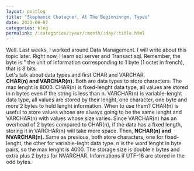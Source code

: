 ```yaml
---
layout: postlog
title: "Stephanie Chatagner, At The Beginninngm, Types"
date: 2021-06-07
categories: blog
permalink: /:categories/:year/:month/:day/:title.html
---
```


Well. Last weeks, I worked around Data Management. I will write about this  topic later. Right now, I learn sql server  and Transact sql. Remember, the byte is " the unit of information corresponding to 1 byte (1 octet in french), that is 8 bits.    
Let's talk about  data types and first CHAR and VARCHAR.       
**CHAR(n) and VARCHAR(n).** Both are data types  to store characters.  The max lenght is  8000. 
CHAR(n) is fixed-lenght data type, all values are stored in n bytes even if  the string is less than n.
VARCHAR(n) is  variable-lenght data type, all values are stored by their lenght,  one character, one byte and more 2 bytes to hold lenght information. When to use them?
CHAR(n) is useful to store values whose are always going to be the same lenght and VARCHAR(n) with values whose size varies. Since VARCHAR(n) has an overhead of 2 bytes compared to CHAR(n), if the data has a fixed length, storing it in VARCHAR(n) will take more space.
Then, **NCHAR(n) and NVARCHAR(n).** Same as previous, both store characters,  one for fixed-lenght, the other for  variable-leght data type.  n is the word lenght in byte pairs, so the max lenght is 4000.  The storage size is double n bytes and extra plus 2 bytes for NVARCHAR. Informations if UTF-16 are stored in the odd bytes. 




